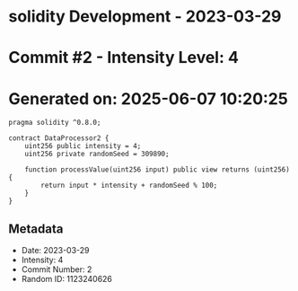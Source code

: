 ﻿# solidity Development - 2023-03-29
# Commit #2 - Intensity Level: 4
# Generated on: 2025-06-07 10:20:25
```solidity
pragma solidity ^0.8.0;

contract DataProcessor2 {
    uint256 public intensity = 4;
    uint256 private randomSeed = 309890;

    function processValue(uint256 input) public view returns (uint256) {
        return input * intensity + randomSeed % 100;
    }
}
```
## Metadata
- Date: 2023-03-29
- Intensity: 4
- Commit Number: 2
- Random ID: 1123240626
